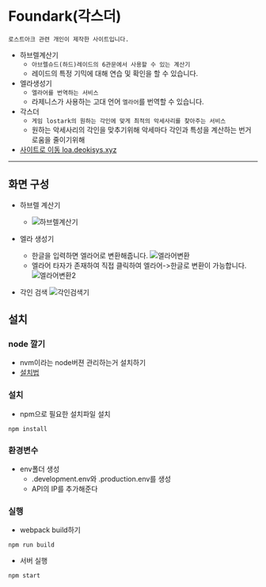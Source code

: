 # Foundark(각스더)

`로스트아크 관련 개인이 제작한 사이트입니다.`

- 하브렐계산기
  - `아브렐슈드(하드)레이드의 6관문에서 사용할 수 있는 계산기`
  - 레이드의 특정 기믹에 대해 연습 및 확인을 할 수 있습니다.
- 엘라생성기
  - `엘라어를 번역하는 서비스`
  - 라제니스가 사용하는 고대 언어 `엘라어`를 번역할 수 있습니다.
- 각스더
  - `게임 lostark의 원하는 각인에 맞게 최적의 악세사리를 찾아주는 서비스`
  - 원하는 악세사리의 각인을 맞추기위해 악세마다 각인과 특성을 계산하는 번거로움을 줄이기위해
- [사이트로 이동 loa.deokisys.xyz](http://loa.deokisys.xyz)
---


## 화면 구성

- 하브렐 계산기
  - ![하브렐계산기](https://user-images.githubusercontent.com/24247768/208651499-e143b1e6-8aa9-4728-8696-b0eca01c2228.png)

- 엘라 생성기
  - 한글을 입력하면 엘라어로 변환해줍니다.
![엘라어변환](https://user-images.githubusercontent.com/24247768/208651567-e45dc43a-f43a-4a5e-9fd3-6ca6f0b4a784.png)
  - 엘라어 타자가 존재하여 직접 클릭하여 엘라어->한글로 변환이 가능합니다.
![엘라어변환2](https://user-images.githubusercontent.com/24247768/208651788-2157c022-ffcc-4e2d-a6b4-064afdb9e810.png)

- 각인 검색
![각인검색기](https://user-images.githubusercontent.com/24247768/208651863-cd3d35c2-ed8d-4561-9448-9fa6325fb64f.png)


## 설치

### node 깔기
- nvm이라는 node버젼 관리하는거 설치하기
- [설치법](https://deokisys.github.io/%EC%9B%B9/2021/06/11/nodejs%EC%84%A4%EC%B9%98.html)

### 설치
- npm으로 필요한 설치파일 설치
```
npm install
``` 

### 환경변수
- env폴더 생성
  - .development.env와 .production.env를 생성
  - API의 IP를 추가해준다

### 실행
- webpack build하기
```
npm run build
```
- 서버 실행
```
npm start
```
